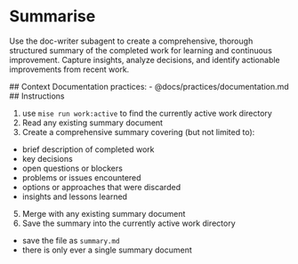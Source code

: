 # Summarise

Use the doc-writer subagent to create a comprehensive, thorough structured summary of the completed work for learning and continuous improvement. Capture insights, analyze decisions, and identify actionable improvements from recent work.

<context>
## Context
Documentation practices:
- @docs/practices/documentation.md
</context>

<instructions>
## Instructions

1. use `mise run work:active` to find the currently active work directory
2. Read any existing summary document
3. Create a comprehensive summary covering (but not limited to):
  - brief description of completed work
  - key decisions
  - open questions or blockers
  - problems or issues encountered
  - options or approaches that were discarded
  - insights and lessons learned
5. Merge with any existing summary document
6. Save the summary into the currently active work directory
  - save the file as `summary.md`
  - there is only ever a single summary document
</instructions>

